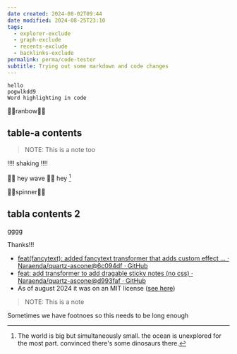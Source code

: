 ```yaml
---
date created: 2024-08-02T09:44
date modified: 2024-08-25T23:10
tags:
  - explorer-exclude
  - graph-exclude
  - recents-exclude
  - backlinks-exclude
permalink: perma/code-tester
subtitle: Trying out some markdown and code changes
---
```


```/hello/ /pog/
hello 
pogwlkdd9
Word highlighting in code
```

🌈🌈ranbow🌈🌈

## table-a contents

> NOTE: This is a note too

‼‼ shaking ‼‼

🌊🌊 hey wave 🌊🌊 hey [^1]

💫💫spinner💫💫

## tabla contents 2

gggg

Thanks!!! 

- [feat(fancytext): added fancytext transformer that adds custom effect … · Naraenda/quartz-ascone@6c094df · GitHub](https://github.com/Naraenda/quartz-ascone/commit/6c094df3ac0863d0f13690ca2136ad894943e76e) 
- [feat: add transformer to add dragable sticky notes (no css) · Naraenda/quartz-ascone@d993faf · GitHub](https://github.com/Naraenda/quartz-ascone/commit/d993fafcbd0062458f3ae6158d607e4f513303d5#diff-e33cf52a1b4b3bcac8da550631137d55d2f4bad2914fc22b04cf249e5b2f296d) 
- As of august 2024 it was on an MIT license ([see here](https://github.com/Naraenda/quartz-ascone/blob/v4-ascone/LICENSE.txt))

> NOTE: This is a note

Sometimes we have footnoes so this needs to be long enough

[^1]: The world is big but simultaneously small. the ocean is unexplored for the most part. convinced there's some dinosaurs there. 
